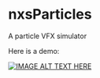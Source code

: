 # nxsParticles

A particle VFX simulator

Here is a demo:

[![IMAGE ALT TEXT HERE](https://img.youtube.com/vi/79we48SWL70/0.jpg)](https://www.youtube.com/watch?v=79we48SWL70)
